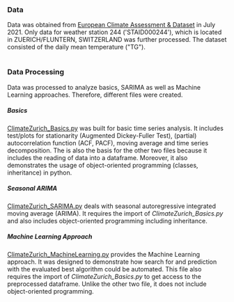 ### Data
Data was obtained from [European Climate Assessment & Dataset](https://www.ecad.eu/dailydata/predefinedseries.php)
in July 2021. Only data for weather station 244 ('STAID000244'), which is located in ZUERICH/FLUNTERN, SWITZERLAND
was further processed. The dataset consisted of the daily mean temperature ("TG").

#       
### Data Processing
Data was processed to analyze basics, SARIMA as well as Machine Learning approaches. Therefore, different files were created.

##### Basics
[ClimateZurich_Basics.py](ClimateZurich_Basics.py) was built for basic time series analysis. It includes test/plots for stationarity (Augmented Dickey-Fuller Test), (partial) autocorrelation function (ACF, PACF), moving average and time series decomposition.
The is also the basis for the other two files because it includes the reading of data into a dataframe. Moreover, it also demonstrates the usage of object-oriented programming (classes, inheritance) in python.


##### Seasonal ARIMA
[ClimateZurich_SARIMA.py](ClimateZurich_SARIMA.py) deals with seasonal autoregressive integrated moving average (ARIMA). It requires the import of *ClimateZurich_Basics.py* and also includes object-oriented programming including inheritance.


##### Machine Learning Approach
[ClimateZurich_MachineLearning.py](ClimateZurich_MachineLearning.py) provides the Machine Learning approach. It was designed to demonstrate how search for and prediction with the evaluated best algorithm could be automated. This file also requires the import of *ClimateZurich_Basics.py* to get access to the preprocessed dataframe. Unlike the other two file, it does not include object-oriented programming.

